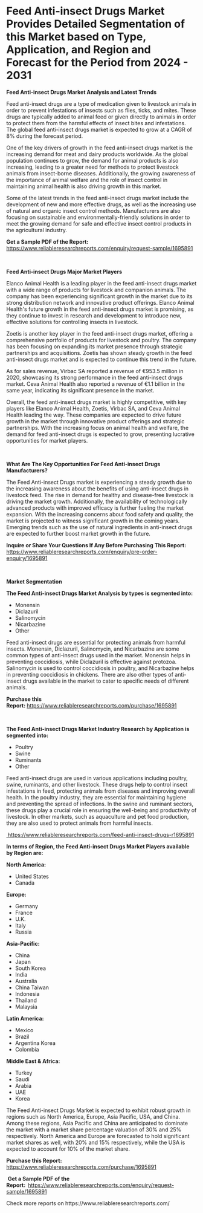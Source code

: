 <p><h1>Feed Anti-insect Drugs Market Provides Detailed Segmentation of this Market based on Type, Application, and Region and Forecast for the Period from 2024 - 2031</h1></p><p><strong>Feed Anti-insect Drugs Market Analysis and Latest Trends</strong></p>
<p><p>Feed anti-insect drugs are a type of medication given to livestock animals in order to prevent infestations of insects such as flies, ticks, and mites. These drugs are typically added to animal feed or given directly to animals in order to protect them from the harmful effects of insect bites and infestations. The global feed anti-insect drugs market is expected to grow at a CAGR of 8% during the forecast period.</p><p>One of the key drivers of growth in the feed anti-insect drugs market is the increasing demand for meat and dairy products worldwide. As the global population continues to grow, the demand for animal products is also increasing, leading to a greater need for methods to protect livestock animals from insect-borne diseases. Additionally, the growing awareness of the importance of animal welfare and the role of insect control in maintaining animal health is also driving growth in this market.</p><p>Some of the latest trends in the feed anti-insect drugs market include the development of new and more effective drugs, as well as the increasing use of natural and organic insect control methods. Manufacturers are also focusing on sustainable and environmentally-friendly solutions in order to meet the growing demand for safe and effective insect control products in the agricultural industry.</p></p>
<p><strong>Get a Sample PDF of the Report:&nbsp;</strong> <a href="https://www.reliableresearchreports.com/enquiry/request-sample/1695891">https://www.reliableresearchreports.com/enquiry/request-sample/1695891</a></p>
<p>&nbsp;</p>
<p><strong>Feed Anti-insect Drugs Major Market Players</strong></p>
<p><p>Elanco Animal Health is a leading player in the feed anti-insect drugs market with a wide range of products for livestock and companion animals. The company has been experiencing significant growth in the market due to its strong distribution network and innovative product offerings. Elanco Animal Health's future growth in the feed anti-insect drugs market is promising, as they continue to invest in research and development to introduce new, effective solutions for controlling insects in livestock.</p><p>Zoetis is another key player in the feed anti-insect drugs market, offering a comprehensive portfolio of products for livestock and poultry. The company has been focusing on expanding its market presence through strategic partnerships and acquisitions. Zoetis has shown steady growth in the feed anti-insect drugs market and is expected to continue this trend in the future.</p><p>As for sales revenue, Virbac SA reported a revenue of €953.5 million in 2020, showcasing its strong performance in the feed anti-insect drugs market. Ceva Animal Health also reported a revenue of €1.1 billion in the same year, indicating its significant presence in the market.</p><p>Overall, the feed anti-insect drugs market is highly competitive, with key players like Elanco Animal Health, Zoetis, Virbac SA, and Ceva Animal Health leading the way. These companies are expected to drive future growth in the market through innovative product offerings and strategic partnerships. With the increasing focus on animal health and welfare, the demand for feed anti-insect drugs is expected to grow, presenting lucrative opportunities for market players.</p></p>
<p>&nbsp;</p>
<p><strong>What Are The Key Opportunities For Feed Anti-insect Drugs Manufacturers?</strong></p>
<p><p>The Feed Anti-insect Drugs market is experiencing a steady growth due to the increasing awareness about the benefits of using anti-insect drugs in livestock feed. The rise in demand for healthy and disease-free livestock is driving the market growth. Additionally, the availability of technologically advanced products with improved efficacy is further fueling the market expansion. With the increasing concerns about food safety and quality, the market is projected to witness significant growth in the coming years. Emerging trends such as the use of natural ingredients in anti-insect drugs are expected to further boost market growth in the future.</p></p>
<p><strong>Inquire or Share Your Questions If Any Before Purchasing This Report:</strong> <a href="https://www.reliableresearchreports.com/enquiry/pre-order-enquiry/1695891">https://www.reliableresearchreports.com/enquiry/pre-order-enquiry/1695891</a></p>
<p>&nbsp;</p>
<p><strong>Market Segmentation</strong></p>
<p><strong>The Feed Anti-insect Drugs Market Analysis by types is segmented into:</strong></p>
<p><ul><li>Monensin</li><li>Diclazuril</li><li>Salinomycin</li><li>Nicarbazine</li><li>Other</li></ul></p>
<p><p>Feed anti-insect drugs are essential for protecting animals from harmful insects. Monensin, Diclazuril, Salinomycin, and Nicarbazine are some common types of anti-insect drugs used in the market. Monensin helps in preventing coccidiosis, while Diclazuril is effective against protozoa. Salinomycin is used to control coccidiosis in poultry, and Nicarbazine helps in preventing coccidiosis in chickens. There are also other types of anti-insect drugs available in the market to cater to specific needs of different animals.</p></p>
<p><strong>Purchase this Report:&nbsp;</strong><a href="https://www.reliableresearchreports.com/purchase/1695891">https://www.reliableresearchreports.com/purchase/1695891</a></p>
<p>&nbsp;</p>
<p><strong>The Feed Anti-insect Drugs Market Industry Research by Application is segmented into:</strong></p>
<p><ul><li>Poultry</li><li>Swine</li><li>Ruminants</li><li>Other</li></ul></p>
<p><p>Feed anti-insect drugs are used in various applications including poultry, swine, ruminants, and other livestock. These drugs help to control insect infestations in feed, protecting animals from diseases and improving overall health. In the poultry industry, they are essential for maintaining hygiene and preventing the spread of infections. In the swine and ruminant sectors, these drugs play a crucial role in ensuring the well-being and productivity of livestock. In other markets, such as aquaculture and pet food production, they are also used to protect animals from harmful insects.</p></p>
<p><a href="https://www.reliableresearchreports.com/feed-anti-insect-drugs-r1695891">&nbsp;https://www.reliableresearchreports.com/feed-anti-insect-drugs-r1695891</a></p>
<p><strong>In terms of Region, the Feed Anti-insect Drugs Market Players available by Region are:</strong></p>
<p>
    <p> <strong> North America: </strong>
        <ul>
            <li>United States</li>
            <li>Canada</li>
        </ul>
        </p> 
    <p> <strong> Europe: </strong>
        <ul>
            <li>Germany</li>
            <li>France</li>
            <li>U.K.</li>
            <li>Italy</li>
            <li>Russia</li>
        </ul>
        </p> 
    <p> <strong> Asia-Pacific: </strong>
        <ul>
            <li>China</li>
            <li>Japan</li>
            <li>South Korea</li>
            <li>India</li>
            <li>Australia</li>
            <li>China Taiwan</li>
            <li>Indonesia</li>
            <li>Thailand</li>
            <li>Malaysia</li>
        </ul>
        </p> 
    <p> <strong> Latin America: </strong>
        <ul>
            <li>Mexico</li>
            <li>Brazil</li>
            <li>Argentina Korea</li>
            <li>Colombia</li>
        </ul>
        </p> 
    <p> <strong> Middle East & Africa: </strong>
        <ul>
            <li>Turkey</li>
            <li>Saudi</li>
            <li>Arabia</li>
            <li>UAE</li>
            <li>Korea</li>
        </ul>
    </p>
    </p>
<p><p>The Feed Anti-insect Drugs Market is expected to exhibit robust growth in regions such as North America, Europe, Asia Pacific, USA, and China. Among these regions, Asia Pacific and China are anticipated to dominate the market with a market share percentage valuation of 30% and 25% respectively. North America and Europe are forecasted to hold significant market shares as well, with 20% and 15% respectively, while the USA is expected to account for 10% of the market share.</p></p>
<p><strong>Purchase this Report: </strong><a href="https://www.reliableresearchreports.com/purchase/1695891">https://www.reliableresearchreports.com/purchase/1695891</a></p>
<p>&nbsp;<strong>Get a Sample PDF of the Report:&nbsp;&nbsp;</strong><a href="https://www.reliableresearchreports.com/enquiry/request-sample/1695891">https://www.reliableresearchreports.com/enquiry/request-sample/1695891</a></p>
<p><strong></strong></p>
<p>Check more reports on https://www.reliableresearchreports.com/</p>